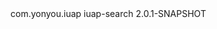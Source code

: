 <dependency>
  <groupId>com.yonyou.iuap</groupId>
  <artifactId>iuap-search</artifactId>
  <version>2.0.1-SNAPSHOT</version>
</dependency>
